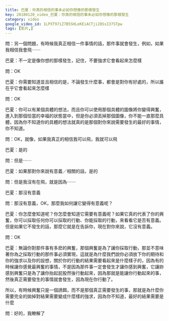 ```yaml
---
title: 巴夏：你真的相信的事未必如你想像的那樣發生
key: 20180120_video_巴夏：你真的相信的事未必如你想像的那樣發生
category: video
google_video_id: 1LPXT97iZ7B5SHLeKEiACTji28SsI37STpw
tags: [影片,]
---
```


問：另一個問題，有時候我真正相信一件事情的話，那件事就會發生，例如，如果我相信我會飛⋯⋯

巴夏：不一定是像你想的那樣發生，記住，不要強求它會看起來怎麼樣

問：OK

巴夏：你需要知道並且相信的是，不論發生什麼事，都會是對你有好處的，所以誰在乎它會看起來怎麼樣

問：OK

巴夏：你可以有某個具體的想法，而且你可以使用那個具體的圖像將你變得興奮，進入到那個恰當的幸福的狀態當中，但是你必須丟掉那個圖像，你不能一直那麼具體，因為你不知道你的具體的想法就真的是那個對你來說需要發生的最好的事情，你不知道。

問：OK，就像，如果我真正的相信我可以飛，我就可以飛

巴夏：是的

問：但是⋯⋯

巴夏：如果那對你來說有意義／相關的話，是的

問：但是我沒有在飛，就是因為⋯⋯

巴夏：那沒有意義

問：那沒有意義，OK，那麼我如何讓它變得有意義呢？

巴夏：你怎麼會知道呢？你怎麼會知道它需要有意義呢？如果它真的代表了你的興奮，你可以採取任何你可以採取的行動、你能採取的行動，來看看它是否有意義。但是如果它不發生的話，那麼它就是在告訴你，現在對你來說，它沒有意義。

問：OK

巴夏：無論你對那件事有多麽的興奮，那個興奮是為了讓你採取行動，那並不意味著你為之採取行動的那件事必須實現，這就是為什麼我們說你必須放下你的期待和你的強求以及你的設想，關於你的行動的結果需要看起來是什麼樣子的，因為有的時候讓你感覺最興奮的事情，不是因為那件事一定會發生才讓你感到興奮，它讓妳感到興奮只是為了讓你抬起屁股然後行動起來，因為那就是能讓你行動起來的事，然後真正需要發生的事情就會發生，因為現在你行動了。

所以，有時候興奮只是一個誘餌，而不是那個真正需要發生的事，那就是為什麼你需要完全的拋掉對結果需要變成什麼樣的強求，因為你不知道，最好的結果需要是什麼

問：好的，我瞭解了
